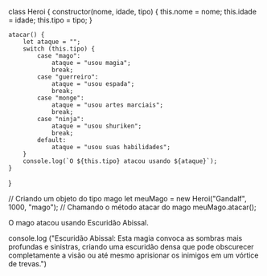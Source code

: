 class Heroi {
    constructor(nome, idade, tipo) {
        this.nome = nome;
        this.idade = idade;
        this.tipo = tipo;
    }

    atacar() {
        let ataque = "";
        switch (this.tipo) {
            case "mago":
                ataque = "usou magia";
                break;
            case "guerreiro":
                ataque = "usou espada";
                break;
            case "monge":
                ataque = "usou artes marciais";
                break;
            case "ninja":
                ataque = "usou shuriken";
                break;
            default:
                ataque = "usou suas habilidades";
        }
        console.log(`O ${this.tipo} atacou usando ${ataque}`);
    }
}

// Criando um objeto do tipo mago
let meuMago = new Heroi("Gandalf", 1000, "mago");
// Chamando o método atacar do mago
meuMago.atacar();

O mago atacou usando Escuridão Abissal.

console.log ("Escuridão Abissal: Esta magia convoca as sombras mais profundas e sinistras, criando uma escuridão densa que pode obscurecer completamente a visão ou até mesmo aprisionar os inimigos em um vórtice de trevas.")

